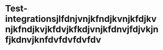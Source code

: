 # Test-integrationsjlfdnjvnjkfndjkvnjkfdjkvnjkfndjkvjkfdvjkfkdjvnjkfdnvjfdjvkjnfjkdnvjknfdvfdvfdvfdv

